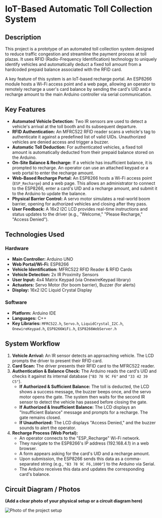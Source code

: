 # IoT-Based Automatic Toll Collection System

## Description
This project is a prototype of an automated toll collection system designed to reduce traffic congestion and streamline the payment process at toll plazas. It uses RFID (Radio-Frequency Identification) technology to uniquely identify vehicles and automatically deduct a fixed toll amount from a hardcoded prepaid balance associated with the RFID card.

A key feature of this system is an IoT-based recharge portal. An ESP8266 module hosts a Wi-Fi access point and a web page, allowing an operator to remotely recharge a user's card balance by sending the card's UID and a recharge amount to the main Arduino controller via serial communication.


## Key Features
* **Automated Vehicle Detection:** Two IR sensors are used to detect a vehicle's arrival at the toll booth and its subsequent departure.
* **RFID Authentication:** An MFRC522 RFID reader scans a vehicle's tag to authenticate it against a predefined list of valid UIDs. Unauthorized vehicles are denied access and trigger a buzzer.
* **Automatic Toll Deduction:** For authenticated vehicles, a fixed toll amount is automatically deducted from their prepaid balance stored on the Arduino.
* **On-Site Balance & Recharge:** If a vehicle has insufficient balance, it is prompted to recharge. An operator can use an attached keypad or a web portal to enter the recharge amount.
* **Web-Based Recharge Portal:** An ESP8266 hosts a Wi-Fi access point (`ESP_Recharge`) and a web page. This allows an administrator to connect to the ESP8266, enter a card's UID and a recharge amount, and submit it to the Arduino to update the balance.
* **Physical Barrier Control:** A servo motor simulates a real-world boom barrier, opening for authorized vehicles and closing after they pass.
* **User Feedback:** A 16x2 I2C LCD provides real-time instructions and status updates to the driver (e.g., "Welcome," "Please Recharge," "Access Denied").

## Technologies Used
### Hardware
* **Main Controller:** Arduino UNO
* **Web Portal/Wi-Fi:** ESP8266
* **Vehicle Identification:** MFRC522 RFID Reader & RFID Cards
* **Vehicle Detection:** 2x IR Proximity Sensors
* **User Input:** 4x4 Matrix Keypad (via OnewireKeypad library)
* **Actuators:** Servo Motor (for boom barrier), Buzzer (for alerts)
* **Display:** 16x2 I2C Liquid Crystal Display

### Software
* **Platform:** Arduino IDE
* **Languages:** C++
* **Key Libraries:** `MFRC522.h`, `Servo.h`, `LiquidCrystal_I2C.h`, `OnewireKeypad.h`, `ESP8266WiFi.h`, `ESP8266WebServer.h`

## System Workflow
1.  **Vehicle Arrival:** An IR sensor detects an approaching vehicle. The LCD prompts the driver to present their RFID card.
2.  **Card Scan:** The driver presents their RFID card to the MFRC522 reader.
3.  **Authentication & Balance Check:** The Arduino reads the card's UID and checks it against its internal database (`"B3 78 9C F6"` and `"33 42 39 C5"`).
    * **If Authorized & Sufficient Balance:** The toll is deducted, the LCD shows a success message, the buzzer beeps once, and the servo motor opens the gate. The system then waits for the second IR sensor to detect the vehicle has passed before closing the gate.
    * **If Authorized & Insufficient Balance:** The LCD displays an "Insufficient Balance" message and prompts for a recharge. The gate remains closed.
    * **If Unauthorized:** The LCD displays "Access Denied," and the buzzer sounds to alert the operator.
4.  **Recharge Process (Web Portal):**
    * An operator connects to the "ESP_Recharge" Wi-Fi network.
    * They navigate to the ESP8266's IP address (192.168.4.1) in a web browser.
    * A form appears asking for the card's UID and a recharge amount.
    * Upon submission, the ESP8266 sends this data as a comma-separated string (e.g., `"B3 78 9C F6,1000"`) to the Arduino via Serial.
    * The Arduino receives this data and updates the corresponding card's balance.

## Circuit Diagram / Photos

**(Add a clear photo of your physical setup or a circuit diagram here)**

![Photo of the project setup](hardware.png)

